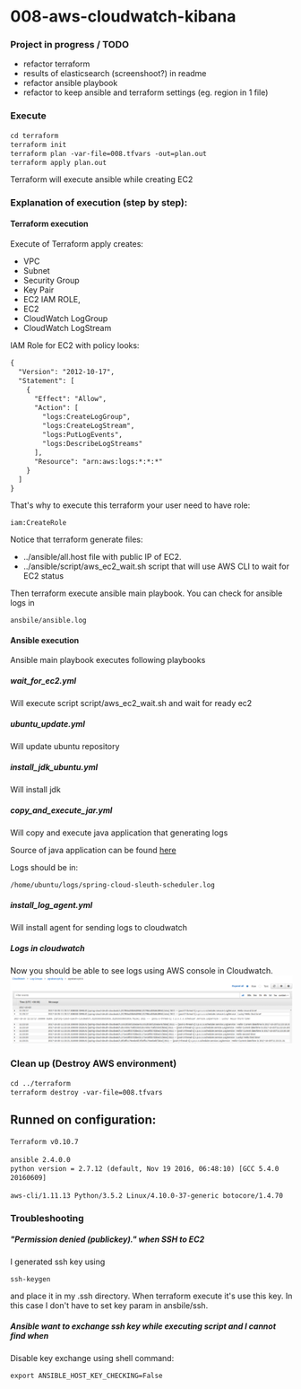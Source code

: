 # 008-aws-cloudwatch-kibana

### Project in progress / TODO

- refactor terraform
- results of elasticsearch (screenshoot?) in readme
- refactor ansible playbook
- refactor to keep ansible and terraform settings (eg. region in 1 file)

### Execute

```
cd terraform
terraform init
terraform plan -var-file=008.tfvars -out=plan.out
terraform apply plan.out
```
Terraform will execute ansible while creating EC2

### Explanation of execution (step by step):

#### Terraform execution

Execute of Terraform apply creates:
- VPC
- Subnet
- Security Group
- Key Pair
- EC2 IAM ROLE,
- EC2
- CloudWatch LogGroup
- CloudWatch LogStream

IAM Role for EC2 with policy looks:
```
{
  "Version": "2012-10-17",
  "Statement": [
    {
      "Effect": "Allow",
      "Action": [
        "logs:CreateLogGroup",
        "logs:CreateLogStream",
        "logs:PutLogEvents",
        "logs:DescribeLogStreams"
      ],
      "Resource": "arn:aws:logs:*:*:*"
    }
  ]
}
```

That's why to execute this terraform your user need to have role:
```
iam:CreateRole
```

Notice that terraform generate files:
- ../ansible/all.host file with public IP of EC2.
- ../ansible/script/aws_ec2_wait.sh script that will use AWS CLI to wait for EC2 status

Then terraform execute ansible main playbook.
You can check for ansible logs in
```
ansbile/ansible.log
```

#### Ansible execution

Ansible main playbook executes following playbooks

##### wait_for_ec2.yml

Will execute script script/aws_ec2_wait.sh and wait for ready ec2

##### ubuntu_update.yml

Will update ubuntu repository

##### install_jdk_ubuntu.yml

Will install jdk

##### copy_and_execute_jar.yml

Will copy and execute java application that generating logs

Source of java application can be found [here](https://github.com/pgrabarczyk/spring-cloud/tree/master/spring-cloud-sleuth-scheduler)

Logs should be in:
```
/home/ubuntu/logs/spring-cloud-sleuth-scheduler.log
```

##### install_log_agent.yml

Will install agent for sending logs to cloudwatch

##### Logs in cloudwatch
Now you should be able to see logs using AWS console in Cloudwatch.
![cloudwatch](https://github.com/pgrabarczyk/devops/raw/master/008-aws-cloudwatch-kibana/img/cloudwatch.png)

### Clean up (Destroy AWS environment)
```
cd ../terraform
terraform destroy -var-file=008.tfvars
```

## Runned on configuration:
```
Terraform v0.10.7

ansible 2.4.0.0
python version = 2.7.12 (default, Nov 19 2016, 06:48:10) [GCC 5.4.0 20160609]

aws-cli/1.11.13 Python/3.5.2 Linux/4.10.0-37-generic botocore/1.4.70
```

### Troubleshooting

##### "Permission denied (publickey)." when SSH to EC2
I generated ssh key using
```
ssh-keygen
```
and place it in my .ssh directory.
When terraform execute it's use this key.
In this case I don't have to set key param in ansbile/ssh.

##### Ansible want to exchange ssh key while executing script and I cannot find when
Disable key exchange using shell command:

```
export ANSIBLE_HOST_KEY_CHECKING=False
```